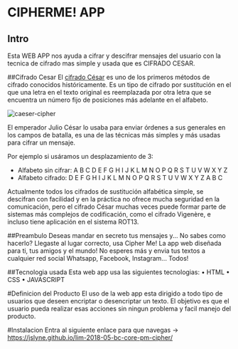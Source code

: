 # CIPHERME! APP

## Intro
Esta WEB APP nos ayuda a cifrar y descifrar mensajes del usuario con la tecnica
de cifrado mas simple y usada que es CIFRADO CESAR.

##Cifrado Cesar
El [cifrado César](https://en.wikipedia.org/wiki/Caesar_cipher) es uno de los
primeros métodos de cifrado conocidos históricamente. Es un tipo de cifrado por
sustitución en el que una letra en el texto original es reemplazada por otra
letra que se encuentra un número fijo de posiciones más adelante en el alfabeto.

![caeser-cipher](https://upload.wikimedia.org/wikipedia/commons/thumb/2/2b/Caesar3.svg/2000px-Caesar3.svg.png)

El emperador Julio César lo usaba para enviar órdenes a sus generales en los
campos de batalla, es una de las técnicas más simples y más usadas para cifrar
un mensaje.

Por ejemplo si usáramos un desplazamiento de 3:

* Alfabeto sin cifrar: A B C D E F G H I J K L M N O P Q R S T U V W X Y Z
* Alfabeto cifrado: D E F G H I J K L M N O P Q R S T U V W X Y Z A B C

Actualmente todos los cifrados de sustitución alfabética simple, se descifran
con facilidad y en la práctica no ofrece mucha seguridad en la comunicación,
pero el cifrado César muchas veces puede formar parte de sistemas más complejos
de codificación, como el cifrado Vigenère, e incluso tiene aplicación en el
sistema ROT13.

##Preambulo
Deseas mandar en secreto tus mensajes y... No sabes como hacerlo? Llegaste al lugar
correcto, usa Cipher Me! La app web diseñada para ti, tus amigos y el mundo!
No esperes más y envia tus textos a cualquier red social Whatsapp, Facebook, Instagram...
Todos!

##Tecnologia usada
Esta web app usa las siguientes tecnologias:
• HTML
• CSS
• JAVASCRIPT

#Definicion del Producto
El uso de la web app esta dirigido a todo tipo de usuarios que deseen encriptar
o desencriptar un texto.
El objetivo es que el usuario pueda realizar esas acciones sin ningun problema y facil
manejo del producto.

#Instalacion
Entra al siguiente enlace para que navegas -> https://jslyne.github.io/lim-2018-05-bc-core-pm-cipher/